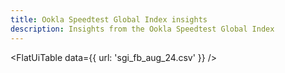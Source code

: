 ```yaml
---
title: Ookla Speedtest Global Index insights
description: Insights from the Ookla Speedtest Global Index
---
```


<FlatUiTable
  data={{
    url: 'sgi_fb_aug_24.csv'
  }}
 />

